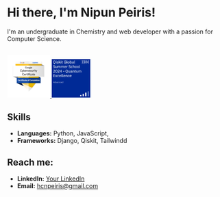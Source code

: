 # Hi there, I'm Nipun Peiris!
I'm an undergraduate in Chemistry and web developer with a passion for Computer Science.
## 
<a href="https://www.credly.com/badges/3c54800b-5062-4c66-a248-15849449dc93/public_url">
    <img src="https://github.com/hcnpeiris/hcnpeiris/blob/main/google-cybersecurity-certificate.png?raw=true" width="100" alt="Google Cybersecurity Certificate">
</a>
<a href="https://www.credly.com/badges/3c54800b-5062-4c66-a248-15849449dc93/public_url">
    <img src="https://github.com/hcnpeiris/hcnpeiris/blob/main/qgss2024.png?raw=true" width="90" alt="Google Cybersecurity Certificate">
</a>


## Skills
- **Languages:** Python, JavaScript,
- **Frameworks:** Django, Qiskit, Tailwindd


## Reach me:
- **LinkedIn:** [Your LinkedIn](https://www.linkedin.com/in/hcn-peiris)
- **Email:** [hcnpeiris@gmail.com](mailto:hcnpeiris@gmail.com)



